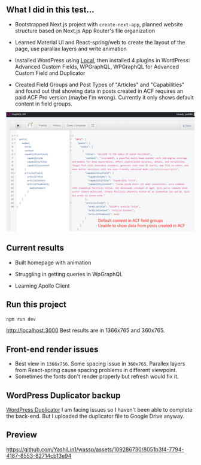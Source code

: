 

## What I did in this test...

- Bootstrapped Next.js project with `create-next-app`, planned website structure based on Next.js App Router's file organization

- Learned Material UI and React-spring/web to create the layout of the page, use parallax layers and write animation

- Installed WordPress using [Local](https://localwp.com/), then installed 4 plugins in WordPress: Advanced Custom Fields, WPGraphQL, WPGraphQL for Advanced Custom Field and Duplicator

- Created Field Groups and Post Types of "Articles" and "Capabilities" and found out that showing data in posts created in ACF requires an paid ACF Pro version (maybe I'm wrong). Currently it only shows default content in field groups.

![](https://github.com/YashiLin1/wassp/blob/master/docs/wpgraphql.png)

## Current results

- Built homepage with animation

- Struggling in getting queries in WpGraphQL

- Learning Apollo Client

## Run this project

`npm run dev`

[http://localhost:3000](http://localhost:3000) Best results are in 1366x765 and 360x765.

## Front-end render issues
- Best view in `1366x756`. Some spacing issue in `360x765`. Parallex layers from React-spring cause spacing problems in different viewpoint. 
- Sometimes the fonts don't render properly but refresh would fix it.
  
## WordPress Duplicator backup

[WordPress Duplicator](https://drive.google.com/drive/folders/1cHpDJNh2quB19pYp5W2jKGULXsYzC-4K?usp=sharing)
I am facing issues so I haven't been able to complete the back-end. But I uploaded the duplicator file to Google Drive anyway.

## Preview
https://github.com/YashiLin1/wassp/assets/109286730/8051b3f4-7794-4187-8553-82714cb13e94

